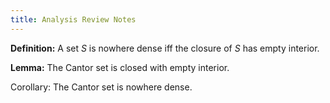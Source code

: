 ```yaml
---
title: Analysis Review Notes
---
```




**Definition:**
A set $S$ is nowhere dense iff the closure of $S$ has empty interior.

**Lemma:**
The Cantor set is closed with empty interior.

Corollary:
The Cantor set is nowhere dense.